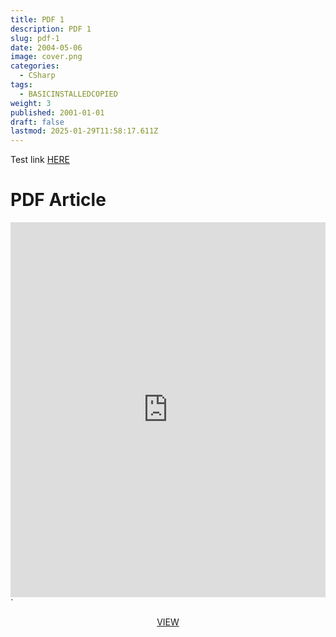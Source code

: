 ```yaml
---
title: PDF 1
description: PDF 1
slug: pdf-1
date: 2004-05-06
image: cover.png
categories:
  - CSharp
tags:
  - BASICINSTALLEDCOPIED
weight: 3
published: 2001-01-01
draft: false
lastmod: 2025-01-29T11:58:17.611Z
---
```

Test link [HERE](/post/cpp/effective-cpp/index.md)

# PDF Article

<embed src="https://brianbraatz.com/portfolio/Effective%20C%20Sharp%202017.pdf" type="application/pdf" width="100%" height="600px">\`

<div style="text-align: center;"> 
<a href="https://brianbraatz.com/portfolio/Effective%20C%20Sharp%202017.pdf" style="text-align:center; text-decoration: underline">VIEW</a><br>

</div>

<!--
C++ version [HERE](post/cpp/effective-cpp/index.md) 
<a href="https://www.amazon.com/Effective-Covers-Content-Update-Program/dp/0672337878/" style="text-align:center; text-decoration: underline">Effective C++ Amazon Link</a>
-->
